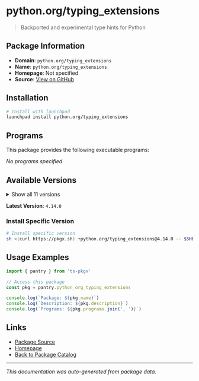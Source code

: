 # python.org/typing_extensions

> Backported and experimental type hints for Python

## Package Information

- **Domain**: `python.org/typing_extensions`
- **Name**: `python.org/typing_extensions`
- **Homepage**: Not specified
- **Source**: [View on GitHub](https://github.com/pkgxdev/pantry/tree/main/projects/python.org/typing_extensions/package.yml)

## Installation

```bash
# Install with launchpad
launchpad install python.org/typing_extensions
```

## Programs

This package provides the following executable programs:

*No programs specified*

## Available Versions

<details>
<summary>Show all 11 versions</summary>

- `4.14.0`, `4.13.2`, `4.13.1`, `4.13.0`, `4.12.2`
- `4.12.1`, `4.12.0`, `4.11.0`, `4.10.0`, `4.9.0`
- `4.8.0`

</details>

**Latest Version**: `4.14.0`

### Install Specific Version

```bash
# Install specific version
sh <(curl https://pkgx.sh) +python.org/typing_extensions@4.14.0 -- $SHELL -i
```

## Usage Examples

```typescript
import { pantry } from 'ts-pkgx'

// Access this package
const pkg = pantry.python_org_typing_extensions

console.log(`Package: ${pkg.name}`)
console.log(`Description: ${pkg.description}`)
console.log(`Programs: ${pkg.programs.join(', ')}`)
```

## Links

- [Package Source](https://github.com/pkgxdev/pantry/tree/main/projects/python.org/typing_extensions/package.yml)
- [Homepage](#)
- [Back to Package Catalog](../package-catalog.md)

---

*This documentation was auto-generated from package data.*
